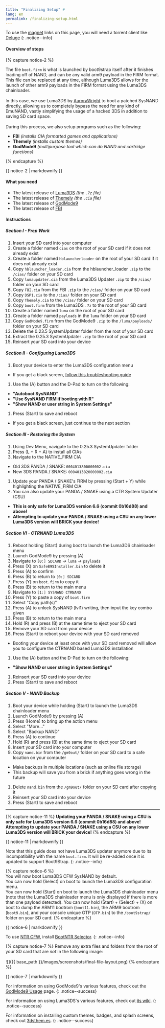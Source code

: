 ```yaml
---
title: "Finalizing Setup" #
lang: en
permalink: /finalizing-setup.html
---
```


To use the [magnet](https://en.wikipedia.org/wiki/Magnet_URI_scheme) links on this page, you will need a torrent client like [Deluge](http://dev.deluge-torrent.org/wiki/Download)
{: .notice--info}

#### Overview of steps

{% capture notice-2 %}

The file `boot.firm` is what is launched by boot9strap itself after it finishes loading off of NAND, and can be any valid arm9 payload in the FIRM format. This file can be replaced at any time, although Luma3DS allows for the launch of other arm9 payloads in the FIRM format using the Luma3DS chainloader.
<br><br>
In this case, we use Luma3DS by [AuroraWright](https://github.com/AuroraWright/) to boot a patched SysNAND directly, allowing us to completely bypass the need for any kind of EmuNAND, vastly simplifying the usage of a hacked 3DS in addition to saving SD card space.
<br><br>
During this process, we also setup programs such as the following:    

+  **FBI** *(installs CIA formatted games and applications)*
+  **Themely** *(installs custom themes)*
+  **GodMode9** *(multipurpose tool which can do NAND and cartridge functions)*

{% endcapture %}

<div class="notice--info">{{ notice-2 | markdownify }}</div>

#### What you need

* The latest release of [Luma3DS](https://github.com/AuroraWright/Luma3DS/releases/latest) *(the `.7z` file)*
* The latest release of [Themely](https://github.com/ErmanSayin/Themely/releases/latest) *(the `.cia` file)*
* The latest release of [GodMode9](https://github.com/d0k3/GodMode9/releases/latest)
* The latest release of [FBI](https://github.com/Steveice10/FBI/releases/latest)

#### Instructions

##### Section I - Prep Work

1. Insert your SD card into your computer
1. Create a folder named `cias` on the root of your SD card if it does not already exist
1. Create a folder named `hblauncherloader` on the root of your SD card if it does not already exist
1. Copy `hblauncher_loader.cia` from the hblauncher_loader `.zip` to the `/cias/` folder on your SD card
1. Copy `lumaupdater.cia` from the Luma3DS Updater `.zip` to the `/cias/` folder on your SD card
1. Copy `FBI.cia` from the FBI `.zip` to the `/cias/` folder on your SD card
1. Copy `DSP1.cia` to the `/cias/` folder on your SD card
1. Copy `Themely.cia` to the `/cias/` folder on your SD card
1. Copy `boot.firm` from the Luma3DS `.7z` to the root of your SD card
1. Create a folder named `luma` on the root of your SD card
1. Create a folder named `payloads` in the `luma` folder on your SD card
1. Copy `GodMode9.firm` from the GodMode9 `.zip` to the `/luma/payloads/` folder on your SD card
1. Delete the 0.23.5 SystemUpdater folder from the root of your SD card
1. Extract the 0.25.3 SystemUpdater `.zip` to the root of your SD card
1. Reinsert your SD card into your device

##### Section II - Configuring Luma3DS

1. Boot your device to enter the Luma3DS configuration menu
  + If you get a black screen, [follow this troubleshooting guide](troubleshooting#ts_sys_b9s)
1. Use the (A) button and the D-Pad to turn on the following:    
  + **"Autoboot SysNAND"**
  + **"Use SysNAND FIRM if booting with R"**
  + **"Show NAND or user string in System Settings"**
1. Press (Start) to save and reboot
  + If you get a black screen, just continue to the next section

##### Section III - Restoring the System

1. Using Dev Menu, navigate to the 0.25.3 SystemUpdater folder
1. Press (L + R + A) to install all CIAs
1. Navigate to the NATIVE_FIRM CIA
  + Old 3DS PANDA / SNAKE: `0004013800000002.cia`
  + New 3DS PANDA / SNAKE: `0004013820000002.cia`
1. Update your PANDA / SNAKE's FIRM by pressing (Start + Y) while highlighting the NATIVE_FIRM CIA
1. You can also update your PANDA / SNAKE using a CTR System Updater (CSU)
  + **This is only safe for Luma3DS version 6.6 (commit 0b16d88) and above!**
  + **Attempting to update your PANDA / SNAKE using a CSU on any lower Luma3DS version will BRICK your device!**

##### Section VI - CTRNAND Luma3DS

1. Reboot holding (Start) during boot to launch the Luma3DS chainloader menu
1. Launch GodMode9 by pressing (A)
1. Navigate to `[0:] SDCARD` -> `luma` -> `payloads`
1. Press (X) on `SafeB9SInstaller.bin` to delete it
1. Press (A) to confirm
1. Press (B) to return to `[0:] SDCARD`
1. Press (Y) on `boot.firm` to copy it
1. Press (B) to return to the main menu
1. Navigate to `[1:] SYSNAND CTRNAND`
1. Press (Y) to paste a copy of `boot.firm`
1. Select "Copy path(s)"
1. Press (A) to unlock SysNAND (lvl1) writing, then input the key combo given
1. Press (B) to return to the main menu
1. Hold (R) and press (B) at the same time to eject your SD card
1. Remove your SD card from your device
1. Press (Start) to reboot your device with your SD card removed
  + Booting your device at least once with your SD card removed will allow you to configure the CTRNAND based Luma3DS installation
1. Use the (A) button and the D-Pad to turn on the following:    
  + **"Show NAND or user string in System Settings"**
1. Reinsert your SD card into your device
1. Press (Start) to save and reboot

##### Section V - NAND Backup

1. Boot your device while holding (Start) to launch the Luma3DS chainloader menu
1. Launch GodMode9 by pressing (A)
1. Press (Home) to bring up the action menu
1. Select "More..."
1. Select "Backup NAND"
1. Press (A) to continue
1. Hold (R) and press (B) at the same time to eject your SD card
1. Insert your SD card into your computer
1. Copy `nand.bin` from the `/gm9out/` folder on your SD card to a safe location on your computer
  + Make backups in multiple locations (such as online file storage)
  + This backup will save you from a brick if anything goes wrong in the future
1. Delete `nand.bin` from the `/gm9out/` folder on your SD card after copying it
1. Reinsert your SD card into your device
1. Press (Start) to save and reboot

___

{% capture notice-11 %}
**Updating your PANDA / SNAKE using a CSU is only safe for Luma3DS version 6.6 (commit 0b16d88) and above!**    
**Attempting to update your PANDA / SNAKE using a CSU on any lower Luma3DS version will BRICK your device!**
{% endcapture %}

<div class="notice--danger">{{ notice-11 | markdownify }}</div>

Note that this guide does not have Luma3DS updater anymore due to its incompatibility with the name `boot.firm`. It will be re-added once it is updated to support Boot9Strap.
{: .notice--info}

{% capture notice-6 %}   
You will now boot Luma3DS CFW SysNAND by default.    
You can now hold (Select) on boot to launch the Luma3DS configuration menu.    
You can now hold (Start) on boot to launch the Luma3DS chainloader menu (note that the Luma3DS chainloader menu is only displayed if there is more than one payload detected).
You can now hold (Start) + (Select) + (X) on boot to dump the ARM11 bootrom (`boot11.bin`), the ARM9 bootrom (`boot9.bin`), and your console unique OTP (`OTP.bin`) to the `/boot9strap/` folder on your SD card.
{% endcapture %}

<div class="notice--info">{{ notice-6 | markdownify }}</div>

To use [NTR CFW](https://github.com/44670/BootNTR/), install [BootNTR Selector](https://gbatemp.net/threads/432911/).
{: .notice--info}

{% capture notice-7 %}
Remove any extra files and folders from the root of your SD card that are *not* in the following image:
<br><br>
![]({{ base_path }}/images/screenshots/final-file-layout.png)
{% endcapture %}

<div class="notice--info">{{ notice-7 | markdownify }}</div>

For information on using GodMode9's various features, check out the [GodMode9 Usage](godmode9-usage) page.
{: .notice--success}

For information on using Luma3DS's various features, check out [its wiki](https://github.com/AuroraWright/Luma3DS/wiki/Options-and-usage).
{: .notice--success}

For information on installing custom themes, badges, and splash screens, check out [3dsthem.es](https://3dsthem.es/about.php).
{: .notice--success}

